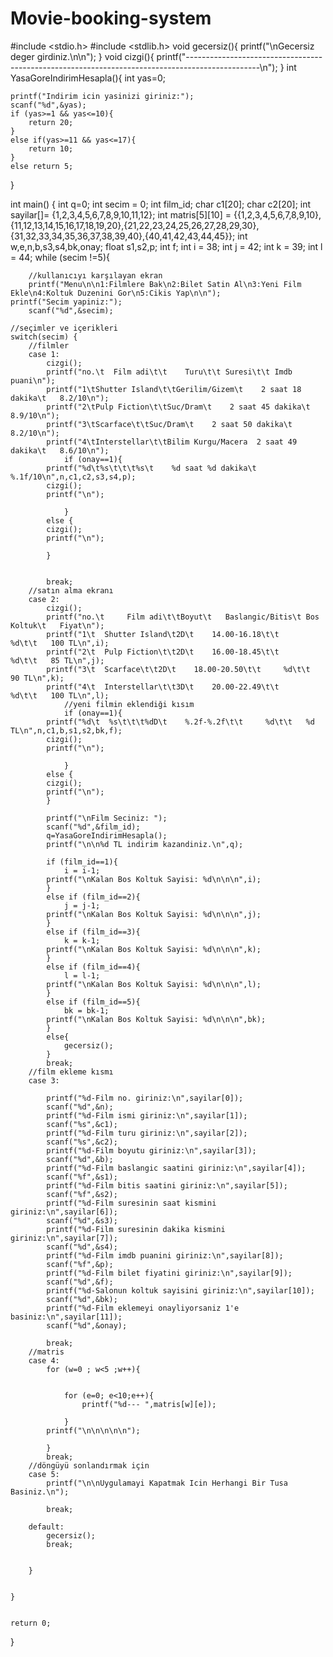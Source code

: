 # Movie-booking-system
#include <stdio.h>
#include <stdlib.h>
void gecersiz(){
	printf("\nGecersiz deger girdiniz.\n\n");
}
void cizgi(){
	printf("------------------------------------------------------------------------------------------------\n");
}
int YasaGoreIndirimHesapla(){
	int yas=0;
	
	printf("Indirim icin yasinizi giriniz:");
	scanf("%d",&yas);
	if (yas>=1 && yas<=10){
		return 20;
	}
	else if(yas>=11 && yas<=17){
		return 10;
	}
	else return 5;
	

}

int main() {
	int q=0;
	int secim = 0;
	int film_id;
	char c1[20];
	char c2[20];
	int sayilar[]= {1,2,3,4,5,6,7,8,9,10,11,12};
	int matris[5][10] = {{1,2,3,4,5,6,7,8,9,10},{11,12,13,14,15,16,17,18,19,20},{21,22,23,24,25,26,27,28,29,30},{31,32,33,34,35,36,37,38,39,40},{40,41,42,43,44,45}};
	int w,e,n,b,s3,s4,bk,onay;
	float s1,s2,p;
	int f;
	int i = 38;
	int j = 42;
	int k = 39;
	int l = 44;
	while (secim !=5){
	
		//kullanıcıyı karşılayan ekran
		printf("Menu\n\n1:Filmlere Bak\n2:Bilet Satin Al\n3:Yeni Film Ekle\n4:Koltuk Duzenini Gor\n5:Cikis Yap\n\n");
	printf("Secim yapiniz:");
		scanf("%d",&secim);
		
	//seçimler ve içerikleri	
	switch(secim) {
		//filmler
		case 1:
			cizgi();
			printf("no.\t  Film adi\t\t    Turu\t\t Suresi\t\t Imdb puani\n");
			printf("1\tShutter Island\t\tGerilim/Gizem\t    2 saat 18 dakika\t   8.2/10\n");
			printf("2\tPulp Fiction\t\tSuc/Dram\t    2 saat 45 dakika\t   8.9/10\n");
			printf("3\tScarface\t\tSuc/Dram\t    2 saat 50 dakika\t   8.2/10\n");
			printf("4\tInterstellar\t\tBilim Kurgu/Macera  2 saat 49 dakika\t   8.6/10\n");
				if (onay==1){
			printf("%d\t%s\t\t\t%s\t    %d saat %d dakika\t   %.1f/10\n",n,c1,c2,s3,s4,p);
			cizgi();
			printf("\n");
			
				}
			else {
			cizgi();
			printf("\n");
			
			}
			
			
			break;
		//satın alma ekranı
		case 2:
			cizgi();
			printf("no.\t     Film adi\t\tBoyut\t   Baslangic/Bitis\t Bos Koltuk\t   Fiyat\n");
			printf("1\t  Shutter Island\t2D\t    14.00-16.18\t\t     %d\t\t   100 TL\n",i);
			printf("2\t  Pulp Fiction\t\t2D\t    16.00-18.45\t\t     %d\t\t   85 TL\n",j);
			printf("3\t  Scarface\t\t2D\t    18.00-20.50\t\t     %d\t\t   90 TL\n",k);
			printf("4\t  Interstellar\t\t3D\t    20.00-22.49\t\t     %d\t\t   100 TL\n",l);
				//yeni filmin eklendiği kısım
				if (onay==1){
			printf("%d\t  %s\t\t\t%dD\t    %.2f-%.2f\t\t     %d\t\t   %d TL\n",n,c1,b,s1,s2,bk,f);
			cizgi();
			printf("\n");
			
				}
			else {
			cizgi();
			printf("\n");
			}
			
			printf("\nFilm Seciniz: ");
			scanf("%d",&film_id);
			q=YasaGoreIndirimHesapla();
			printf("\n\n%d TL indirim kazandiniz.\n",q);
			
			if (film_id==1){
				i = i-1;
			printf("\nKalan Bos Koltuk Sayisi: %d\n\n\n",i);
			}
			else if (film_id==2){
				j = j-1;
			printf("\nKalan Bos Koltuk Sayisi: %d\n\n\n",j);
			}
			else if (film_id==3){
				k = k-1;
			printf("\nKalan Bos Koltuk Sayisi: %d\n\n\n",k);
			}
			else if (film_id==4){
				l = l-1;
			printf("\nKalan Bos Koltuk Sayisi: %d\n\n\n",l);
			}
			else if (film_id==5){
				bk = bk-1;
			printf("\nKalan Bos Koltuk Sayisi: %d\n\n\n",bk);
			}
			else{
				gecersiz();
			}
			break;
		//film ekleme kısmı	
		case 3:
		
			printf("%d-Film no. giriniz:\n",sayilar[0]);
			scanf("%d",&n);
			printf("%d-Film ismi giriniz:\n",sayilar[1]);
			scanf("%s",&c1);
			printf("%d-Film turu giriniz:\n",sayilar[2]);
			scanf("%s",&c2);
			printf("%d-Film boyutu giriniz:\n",sayilar[3]);
			scanf("%d",&b);
			printf("%d-Film baslangic saatini giriniz:\n",sayilar[4]);
			scanf("%f",&s1);
			printf("%d-Film bitis saatini giriniz:\n",sayilar[5]);
			scanf("%f",&s2);
			printf("%d-Film suresinin saat kismini giriniz:\n",sayilar[6]);
			scanf("%d",&s3);
			printf("%d-Film suresinin dakika kismini giriniz:\n",sayilar[7]);
			scanf("%d",&s4);
			printf("%d-Film imdb puanini giriniz:\n",sayilar[8]);
			scanf("%f",&p);
			printf("%d-Film bilet fiyatini giriniz:\n",sayilar[9]);
			scanf("%d",&f);
			printf("%d-Salonun koltuk sayisini giriniz:\n",sayilar[10]);
			scanf("%d",&bk);
			printf("%d-Film eklemeyi onayliyorsaniz 1'e basiniz:\n",sayilar[11]);
			scanf("%d",&onay);
			
			break;
		//matris		
		case 4:
			for (w=0 ; w<5 ;w++){
			
			
				for (e=0; e<10;e++){
					printf("%d--- ",matris[w][e]);
					
				}
			printf("\n\n\n\n\n");
			
			}
			break;
		//döngüyü sonlandırmak için
		case 5:
			printf("\n\nUygulamayi Kapatmak Icin Herhangi Bir Tusa Basiniz.\n");
			
			break;
		
		default:
			gecersiz();
			break;
		
		
		}
			
	
	}

	
	return 0;
}
